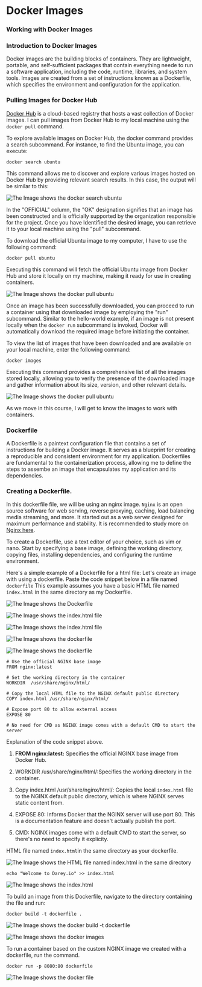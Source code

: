 # Docker Images

### Working with Docker Images

### Introduction to Docker Images

Docker images are the building blocks of containers. They are lightweight, portable, and self-sufficient packages that contain everything neede to run a software application, including the code, runtime, libraries, and system tools. Images are created from a set of instructions known as a Dockerfile, which specifies the environment and configuration for the application.

### Pulling Images for Docker Hub

[Docker Hub](https://hub.docker.com/) is a cloud-based registry that hosts a vast collection of Docker images. I can pull images from Docker Hub to my local machine using the `docker pull` command.

To explore available images on Docker Hub, the docker command provides a search subcommand. For instance, to find the Ubuntu image, you can execute:

```
docker search ubuntu
```

This command allows me to discover and explore various images hosted on Docker Hub by providing relevant search results. In this case, the output will be similar to this:

![The Image shows the docker search ubuntu](image/images/sudo-docker-search-ubuntu.png)

In the "OFFICIAL" column, the "OK" designation signifies that an image has been constructed and is officially supported by the organization responsible for the project. Once you have Identified the desired image, you can retrieve it to your local machine using the "pull" subcommand.

To download the official Ubuntu image to my computer, I have to use the following command:

```
docker pull ubuntu
```
Executing this command will fetch the official Ubuntu image from Docker Hub and store it locally on my machine, making it ready for use in creating containers.

![The Image shows the docker pull ubuntu](image/images/sudo-docker-pull-ubuntu.png)

Once an image has been successfully downloaded, you can proceed to run a container using that downloaded image by employing the "run" subcommand. Similar to the hello-world example, if an image is not present locally when the `docker run` subcommand is invoked, Docker will automatically download the required image before initiating the container.

To view the list of images that have been downloaded and are available on your local machine, enter the following command:

```
docker images
```
Executing this command provides a comprehensive list of all the images stored locally, allowing you to verify the presence of the downloaded image and gather information about its size, version, and other relevant details.

![The Image shows the docker pull ubuntu](image/images/sudo-docker-images.png)

As we move in this course, I will get to know the images to work with containers.

### Dockerfile

A Dockerfile is a paintext configuration file that contains a set of instructions for building a Docker image. It serves as a blueprint for creating a reproducible and consistent environment for my application. Dockerfiles are fundamental to the containerization process, allowing me to define the steps to assembe an image that encapsulates my application and its dependencies.

### Creating a Dockerfile.

In this dockerfile file, we will be using an nginx image. `Nginx` is an open source software for web serving, reverse proxying, caching, load balancing media streaming, and more. It started out as a web server designed for maximum performance and stability. It is recommended to study more on [Nginx here](https://www.f5.com/glossary).

To create a Dockerfile, use a text editor of your choice, such as vim or nano. Start by specifying a base image, defining the working directory, copying files, installing dependencies, and configuring the runtime environment.

Here's a simple example of a Dockerfile for a html file: Let's create an image with using a dockerfile. Paste the code snippet below in a file named `dockerfile` This example assumes you have a basic HTML file named `index.html` in the same directory as my Dockerfile.


![The Image shows the Dockerfile](image/images/mkdir-docker-file.png)

![The Image shows the index.html file](image/images/index-htmlfile1.png)

![The Image shows the index.html file](image/images/index-htmlfile2.png)

![The Image shows the dockerfile](image/images/sudo-nano-dockerfile1.png)

![The Image shows the dockerfile](image/images/sudo-nano-dockerfile2.png)


```
# Use the official NGINX base image
FROM nginx:latest

# Set the working directory in the container
WORKDIR  /usr/share/nginx/html/

# Copy the local HTML file to the NGINX default public directory
COPY index.html /usr/share/nginx/html/

# Expose port 80 to allow external access
EXPOSE 80

# No need for CMD as NGINX image comes with a default CMD to start the server
```

Explanation of the code snippet above.

1. **FROM nginx:latest:** Specifies the official NGINX base image from Docker Hub.

2. WORKDIR /usr/share/nginx/html/:Specifies the 
working directory in the container.

3. Copy index.html /usr/share/nginx/html/: Copies the local `index.html` file to the NGINX default public directory, which is where NGINX serves static content from.

4. EXPOSE 80: Informs Docker that the NGINX server will use port 80. This is a documentation feature and doesn't actually publish the port.

5. CMD: NGINX images come with a default CMD to start the server, so there's no need to specify it explicity.

HTML file named `index.html`in the same directory as your dockerfile.

![The Image shows the HTML file named index.html in the same directory](image/images/dockerfile&index-html-directory.png)

```
echo "Welcome to Darey.io" >> index.html
```
![The Image shows the index.html](image/images/echo-index-html.png)

To build an image from this Dockerfile, navigate to the directory containing the file and run:

```
docker build -t dockerfile .
```

![The Image shows the docker build -t dockerfile](image/images/sudo-docker-build-dockerfile.png)

![The Image shows the docker images](image/images/docker-images.png)

To run a container based on the custom NGINX image we created with a dockerfile, run the command.

```
docker run -p 8080:80 dockerfile
```

![The Image shows the docker file](image/images/sudo-run-dockerfile.png)